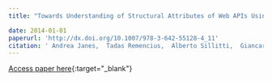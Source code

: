 ```yaml
---
title: "Towards Understanding of Structural Attributes of Web APIs Using Metrics Based on API Call Responses"

date: 2014-01-01
paperurl: 'http://dx.doi.org/10.1007/978-3-642-55128-4_11'
citation: ' Andrea Janes,  Tadas Remencius,  Alberto Sillitti,  Giancarlo Succi, &quot;Towards Understanding of Structural Attributes of Web APIs Using Metrics Based on API Call Responses.&quot;, 2014.'
---
```

[Access paper here](http://dx.doi.org/10.1007/978-3-642-55128-4_11){:target="_blank"}
